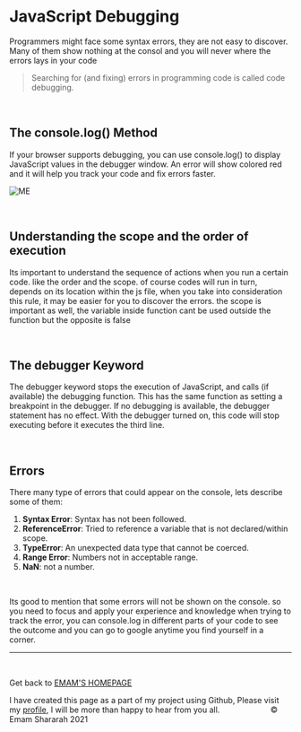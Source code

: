 # JavaScript Debugging

Programmers might face some syntax errors, they are not easy to discover. Many of them show nothing at the consol and you will never where the errors lays in your code

>Searching for (and fixing) errors in programming code is called code debugging.

&nbsp;

## **The console.log() Method**

If your browser supports debugging, you can use console.log() to display JavaScript values in the debugger window. An error will show colored red and it will help you track your code and fix errors faster.

![ME](https://www.kirupa.com/html5/images/console.png)

&nbsp;

## **Understanding the scope and the order of execution**

Its important to understand the sequence of actions when you run a certain code. like the order and the scope. of course codes will run in turn, depends on its location within the js file, when you take into consideration this rule, it may be easier for you to discover the errors. the scope is important as well, the variable inside function cant be used outside the function but the opposite is false

&nbsp;

## **The debugger Keyword**

The debugger keyword stops the execution of JavaScript, and calls (if available) the debugging function. This has the same function as setting a breakpoint in the debugger. If no debugging is available, the debugger statement has no effect. With the debugger turned on, this code will stop executing before it executes the third line.

&nbsp;

## **Errors**

There many type of errors that could appear on the console, lets describe some of them:

1. **Syntax Error**: Syntax has not been followed.
2. **ReferenceError**: Tried to reference a variable that is not declared/within scope.
3. **TypeError**: An unexpected data type that cannot be coerced. 
4. **Range Error**: Numbers not in acceptable range. 
5. **NaN**: not a number. 


&nbsp;

Its good to mention that some errors will not be shown on the console. so you need to focus and apply your experience and knowledge when trying to track the error, you can console.log in different parts of your code to see the outcome and you can go  to google anytime you find yourself in a corner. 


<hr>
&nbsp;
&nbsp;

Get back to [EMAM'S HOMEPAGE](https://emam96.github.io/reading-notes/)

 I have created this page as a part of my project using Github, Please visit my [profile](https://github.com/Emam96), I will be more than happy to hear from you all.      &nbsp;        &nbsp;       &nbsp;   &nbsp;&nbsp;&nbsp;&nbsp;&nbsp;&nbsp;&nbsp;&nbsp;&nbsp;&nbsp;&nbsp;&nbsp;&nbsp;&nbsp;&nbsp;      © Emam Shararah 2021


